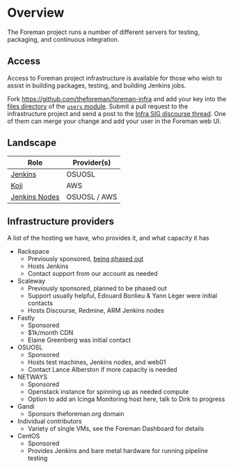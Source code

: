 # Overview

The Foreman project runs a number of different servers for testing, packaging, and continuous integration.

## Access

Access to Foreman project infrastructure is available for those who wish to assist in building packages, testing, and building Jenkins jobs.

Fork https://github.com/theforeman/foreman-infra and add your key into the [files directory](https://github.com/theforeman/foreman-infra/tree/master/puppet/modules/users/files) of the [`users` module](https://github.com/theforeman/foreman-infra/blob/master/puppet/modules/users/). Submit a pull request to the infrastructure project and send a post to the [Infra SIG discourse thread](https://community.theforeman.org/c/development/infra/24). One of them can merge your change and add your user in the Foreman web UI.

## Landscape

| Role | Provider(s) |
|---|---|
| [Jenkins](./docs/jenkins.md) | OSUOSL |
| [Koji](./docs/koji.md) | AWS |
| [Jenkins Nodes](./docs/jenkins.md)  | OSUOSL / AWS |

## Infrastructure providers

A list of the hosting we have, who provides it, and what capacity it has

* Rackspace
  * Previously sponsored, [being phased out](https://community.theforeman.org/t/rfc-moving-off-of-rackspace-infrastructure/17932)
  * Hosts Jenkins
  * Contact support from our account as needed
* Scaleway
  * Previously sponsored, planned to be phased out
  * Support usually helpful, Edouard Bonlieu & Yann Léger were initial contacts
  * Hosts Discourse, Redmine, ARM Jenkins nodes
* Fastly
  * Sponsored
  * $1k/month CDN
  * Elaine Greenberg was initial contact
* OSUOSL
  * Sponsored
  * Hosts test machines, Jenkins nodes, and web01
  * Contact Lance Alberston if more capacity is needed
* NETWAYS
  * Sponsored
  * Openstack instance for spinning up as needed compute
  * Option to add an Icinga Monitoring host here, talk to Dirk to progress
* Gandi
  * Sponsors theforeman.org domain
* Individual contributors
  * Variety of single VMs, see the Foreman Dashboard for details
* CentOS
  * Sponsored
  * Provides Jenkins and bare metal hardware for running pipeline testing

